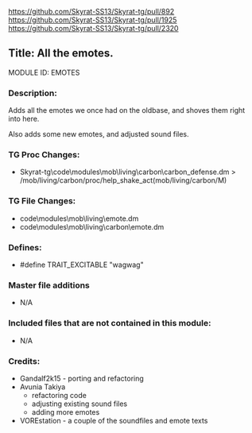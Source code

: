 https://github.com/Skyrat-SS13/Skyrat-tg/pull/892
https://github.com/Skyrat-SS13/Skyrat-tg/pull/1925
https://github.com/Skyrat-SS13/Skyrat-tg/pull/2320

## Title: All the emotes.

MODULE ID: EMOTES

### Description:

Adds all the emotes we once had on the oldbase, and shoves them right into here.

Also adds some new emotes, and adjusted sound files.

### TG Proc Changes:

- Skyrat-tg\code\modules\mob\living\carbon\carbon_defense.dm > /mob/living/carbon/proc/help_shake_act(mob/living/carbon/M)

### TG File Changes:

- code\modules\mob\living\emote.dm
- code\modules\mob\living\carbon\emote.dm

### Defines:

- #define TRAIT_EXCITABLE	"wagwag"

### Master file additions

- N/A

### Included files that are not contained in this module:

- N/A

### Credits:
- Gandalf2k15 - porting and refactoring
- Avunia Takiya
  - refactoring code
  - adjusting existing sound files
  - adding more emotes
- VOREstation - a couple of the soundfiles and emote texts
